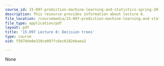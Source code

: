```yaml
---
course_id: 15-097-prediction-machine-learning-and-statistics-spring-2012
description: This resource provides information about lecture 8.
file_location: /coursemedia/15-097-prediction-machine-learning-and-statistics-spring-2012/f5678de0e329ce097fc6ec6182ebaea2_MIT15_097S12_lec08.pdf
file_type: application/pdf
layout: pdf
title: '15.097 Lecture 8: Decision trees'
type: course
uid: f5678de0e329ce097fc6ec6182ebaea2

---
```

None